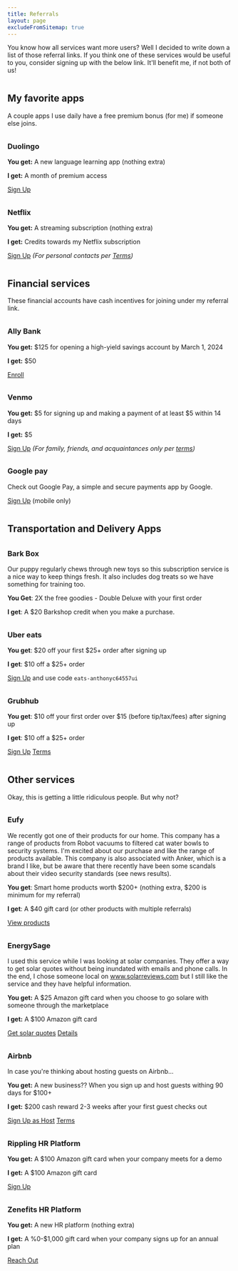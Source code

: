 ```yaml
---
title: Referrals
layout: page
excludeFromSitemap: true
---
```


<style>
h1, h2, h3, h4 {
    margin-top: 2em;
}
</style>

You know how all services want more users? Well I decided to write down a list of those referral links. If you think one of these services would be useful to you, consider signing up with the below link. It'll benefit me, if not both of us!

## My favorite apps

A couple apps I use daily have a free premium bonus (for me) if someone else joins.

### Duolingo

**You get:** A new language learning app (nothing extra)

**I get:** A month of premium access

[Sign Up](https://invite.duolingo.com/BDHTZTB5CWWKSFWWUOA54U4FGA)

### Netflix

**You get:** A streaming subscription (nothing extra)

**I get:** Credits towards my Netflix subscription

[Sign Up](https://www.netflix.com/us/n/c14f14cb-b381-4b24-abe6-c5d0a82960f7) _(For personal contacts per [Terms](https://help.netflix.com/legal/referralterms))_

## Financial services

These financial accounts have cash incentives for joining under my referral link.

### Ally Bank

**You get:** $125 for opening a high-yield savings account by March 1, 2024

**I get:** $50

[Enroll](https://www.ally.com/referral?code=8C5B3C3X7Q)

### Venmo

**You get:** $5 for signing up and making a payment of at least $5 within 14 days

**I get:** $5

[Sign Up](https://payp.al/ref) _(For family, friends, and acquaintances only per [terms](https://help.venmo.com/hc/en-us/articles/360062742273))_

### Google pay

Check out Google Pay, a simple and secure payments app by Google.

[Sign Up](https://g.co/payinvite/mn0q55y) (mobile only)

## Transportation and Delivery Apps

### Bark Box

Our puppy regularly chews through new toys so this subscription service is a nice way to keep things fresh.
It also includes dog treats so we have something for training too.

**You Get**: 2X the free goodies - Double Deluxe with your first order

**I get**: A $20 Barkshop credit when you make a purchase.

### Uber eats

**You get**: $20 off your first $25+ order after signing up

**I get**: $10 off a $25+ order

[Sign Up](https://ubereats.com/feed?promoCode=eats-anthonyc64557ui) and use code `eats-anthonyc64557ui`

### Grubhub

**You get**: $10 off your first order over $15 (before tip/tax/fees) after signing up

**I get**: $10 off a $25+ order

[Sign Up](https://www.grubhub.com/referral/20e20f60-6c9e-11ea-8c19-b59a8badc50a?utm_source=grubhub.com&utm_medium=content_owned&utm_campaign=growth_refer-a-friend_share-link&utm_content=promo_)
[Terms](https://www.grubhub.com/legal/referral-terms)

## Other services

Okay, this is getting a little ridiculous people. But why not?

### Eufy

We recently got one of their products for our home. This company has a range of products from Robot vacuums to filtered cat water bowls to security systems. I'm excited about our purchase and like the range of products available. This company is also associated with Anker, which is a brand I like, but be aware that there recently have been some scandals about their video security standards (see news results).

**You get**: Smart home products worth $200+ (nothing extra, $200 is minimum for my referral)

**I get**: A $40 gift card (or other products with multiple referrals)

[View products](https://fbuy.io/eufyus/g7fgzsya)

### EnergySage

I used this service while I was looking at solar companies. They offer a way to get solar quotes without being inundated with emails and phone calls. In the end, I chose someone local on www.solarreviews.com but I still like the service and they have helpful information.

**You get:** A $25 Amazon gift card when you choose to go solare with someone through the marketplace

**I get:** A $100 Amazon gift card

[Get solar quotes](https://solarrewards.energysage.com/l/1ANTHONYCIC70/) [Details](https://www.energysage.com/rewards/)

### Airbnb

In case you're thinking about hosting guests on Airbnb...

**You get:** A new business?? When you sign up and host guests withing 90 days for $100+

**I get:** $200 cash reward 2-3 weeks after your first guest checks out

[Sign Up as Host](https://www.airbnb.com/r/anthonyc3710?s=6&t=061n1v) [Terms](https://www.airbnb.com/help/article/2699/referral-and-ambassador-terms-and-conditions)

### Rippling HR Platform

**You get:** A $100 Amazon gift card when your company meets for a demo

**I get:** A $100 Amazon gift card

[Sign Up](https://mbsy.co/63vSrP)

### Zenefits HR Platform

**You get:** A new HR platform (nothing extra)

**I get:** A %0-$1,000 gift card when your company signs up for an annual plan

[Reach Out](/#connect)
